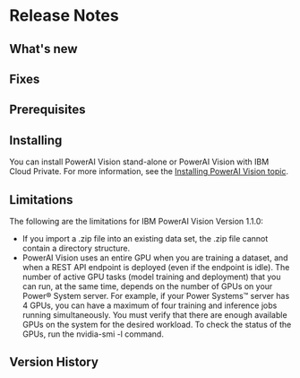 # Release Notes

## What's new

## Fixes

## Prerequisites

## Installing

You can install PowerAI Vision stand-alone or PowerAI Vision with IBM Cloud Private. For more information, see the [Installing PowerAI Vision topic](https://www.ibm.com/support/knowledgecenter/SSRU69_1.1.0/rn/main.htm).

## Limitations
The following are the limitations for IBM PowerAI Vision Version 1.1.0:
* If you import a .zip file into an existing data set, the .zip file cannot contain a directory structure.
* PowerAI Vision uses an entire GPU when you are training a dataset, and when a REST API endpoint is deployed (even if the endpoint is idle). The number of active GPU tasks (model training and deployment) that you can run, at the same time, depends on the number of GPUs on your Power® System server. For example, if your Power Systems™ server has 4 GPUs, you can have a maximum of four training and inference jobs running simultaneously. You must verify that there are enough available GPUs on the system for the desired workload. To check the status of the GPUs, run the nvidia-smi -l command.

## Version History
